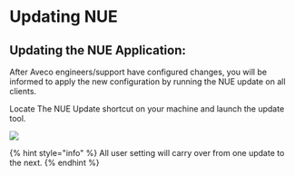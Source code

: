 # Updating NUE

## Updating the NUE Application:

After Aveco engineers/support have configured changes, you will be informed to apply the new configuration by running the NUE update on all clients. 

Locate The NUE Update shortcut on your machine and launch the update tool.

![](http://fileserver.imagebucket.net/i/00000/8nd7yuoag5hl_t.jpg)

{% hint style="info" %}
All user setting will carry over from one update to the next.
{% endhint %}





